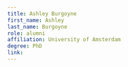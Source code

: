```yaml
---
title: Ashley Burgoyne
first_name: Ashley
last_name: Burgoyne
role: alumni
affiliation: University of Amsterdam
degree: PhD
link:
---
```

